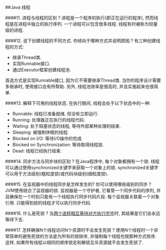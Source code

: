 ##Java 线程

####11. 进程与线程的区别 ?
进程是一个程序的执行(即正在运行的程序), 然而线程是在进程中独立的执行序列. 一个进程可以包含很多线程. 线程有时被称为轻量级的进程.

####12. 说下创建线程的不同方式. 你倾向于哪种方式并说明原因 ?
有三种创建线程的方式:
* 继承Thread类.
* 实现Runnable接口.
* 通过Executor框架创建线程池.

首选方式是实现Runnable接口, 因为它不需要继承Thread类. 当你的程序设计需要多继承时, 使用接口会有所帮助. 另外, 线程池效率是很高的, 并且实施起来也很简单.

####13. 解释下可用的线程状态.
在执行期间, 线程会处于以下状态中的一种:
* Runnable: 线程已准备就绪, 但没有立即运行.
* Running: 处理器正在执行的线程代码.
* Waiting: 处于阻塞状态的线程, 等待外部某种处理的结束.
* Sleeping: 被强制休眠的线程.
* Blocked on I/O: 等待I/O操作的完成.
* Blocked on Synchronization: 等待取得线程锁.
* Dead: 线程已经执行结束.

####14. 同步方法与同步块的区别 ?
在Java程序中, 每个对象都拥有一个锁. 线程可以通过使用synchronized关键字来获取一个对象上的锁. synchronized关键字可以用于方法级别(粗粒度锁)或代码块级别(细粒度锁).

####15. 在监视器中的线程同步是怎样发生的? 你可以使用哪些级别的同步 ?
JVM使用结合了监视器的锁. 监视器是一个守护者, 它看管一个同步代码的序列, 并且确保在一个时刻只能有一个线程执行同步代码片段. 每个监视器关联着一个对象引用. 只能得到锁的线程才可以执行同步代码.

####16. 什么是死锁 ?
当[两个进程相互等待对方执行完毕](http://www.javacodegeeks.com/2013/01/java-deadlock-example-how-to-analyze-deadlock-situation.html)时, 其结果是它们会永远等待下去.

####17. 怎样确保N个线程访问N个资源时不会发生死锁 ?
使用N个线程时一个非常简单的避免死锁的方法是为所有的锁排序, 并强制每个线程也按那种方式排序. 这样, 如果所有线程以相同的顺序锁定和解锁互斥资源就不会发生死锁了.
